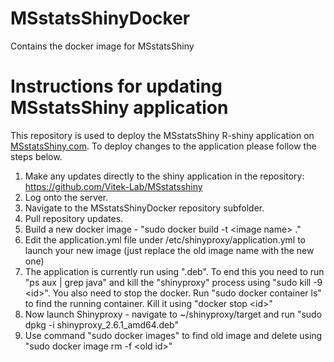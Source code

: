 # MSstatsShinyDocker
Contains the docker image for MSstatsShiny

# Instructions for updating MSstatsShiny application

This repository is used to deploy the MSstatsShiny R-shiny application on 
[MSstatsShiny.com](www.MSstatsShiny.com). To deploy changes to the application 
please follow the steps below.

1. Make any updates directly to the shiny application in the repository: https://github.com/Vitek-Lab/MSstatsshiny
2. Log onto the server.
3. Navigate to the MSstatsShinyDocker repository subfolder.
4. Pull repository updates.
5. Build a new docker image - "sudo docker build -t \<image name\> ."
6. Edit the application.yml file under /etc/shinyproxy/application.yml to launch your new image (just replace the old image name with the new one)
7. The application is currently run using ".deb". To end this you need to run "ps aux | grep java" and kill the "shinyproxy" process using "sudo kill -9 \<id\>". You also need to stop the docker. Run "sudo docker container ls" to find the running container. Kill it using "docker stop \<id\>"
8. Now launch Shinyproxy - navigate to ~/shinyproxy/target and run "sudo dpkg -i shinyproxy_2.6.1_amd64.deb"
9. Use command "sudo docker images" to find old image and delete using "sudo docker image rm -f \<old id\>"
